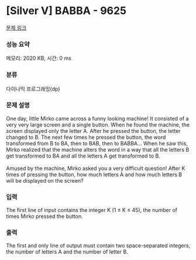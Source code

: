 # [Silver V] BABBA - 9625 

[문제 링크](https://www.acmicpc.net/problem/9625) 

### 성능 요약

메모리: 2020 KB, 시간: 0 ms

### 분류

다이나믹 프로그래밍(dp)

### 문제 설명

<p>One day, little Mirko came across a funny looking machine! It consisted of a very very large screen and a single button. When he found the machine, the screen displayed only the letter A. After he pressed the button, the letter changed to B. The next few times he pressed the button, the word transformed from B to BA, then to BAB, then to BABBA... When he saw this, Mirko realized that the machine alters the word in a way that all the letters B get transformed to BA and all the letters A get transformed to B. <br>
 <br>
Amused by the machine, Mirko asked you a very difficult question! After K times of pressing the button, how much letters A and how much letters B will be displayed on the screen? </p>

### 입력 

 <p>The first line of input contains the integer K (1 ≤ K ≤ 45), the number of times Mirko pressed the button. </p>

### 출력 

 <p>The first and only line of output must contain two space-separated integers, the number of letters A and the number of letter B. </p>

